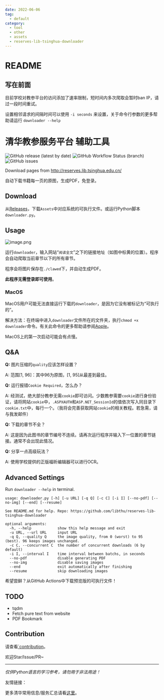 ```yaml
---
date: 2022-06-06
tag:
  - default
category:
  - tool
  - other
  - assets
  - reserves-lib-tsinghua-downloader
---
```


# README
## 写在前面

目前学校对教参平台的访问添加了速率限制，短时间内多次爬取会暂时ban IP，请过一段时间重试。

设置相邻请求的间隔时间可以使用 `-i seconds` 来设置，关于命令行参数的更多帮助请运行 `downloader --help`

# 清华教参服务平台 辅助工具

![GitHub release (latest by date)](https://img.shields.io/github/v/release/libthu/reserves-lib-tsinghua-downloader) ![GitHub Workflow Status (branch)](https://img.shields.io/github/workflow/status/libthu/reserves-lib-tsinghua-downloader/Release%20Test/main) ![GitHub issues](https://img.shields.io/github/issues/libthu/reserves-lib-tsinghua-downloader)

Download pages from http://reserves.lib.tsinghua.edu.cn/

自动下载书籍每一页的原图，生成PDF，免登录。

## Download

从[Releases](https://github.com/libthu/reserves-lib-tsinghua-downloader/releases/latest)，下载`Assets`中对应系统的可执行文件。或运行Python脚本`downloader.py`。

## Usage

![image.png](https://s2.loli.net/2022/01/23/utwNI73z15T4OLS.png)

运行`downloader`，输入网站“`阅读全文`”之下的链接地址（如图中标黄的位置）。程序会自动爬取当前章节以下的所有章节。

程序会将图片保存在`./clawed`下，并自动生成PDF。

**此程序无需登录即可使用**。

### MacOS

MacOS用户可能无法直接运行下载的`downloader`，是因为它没有被标记为“可执行的”。

解决方法：在终端中进入`downloader`文件所在的文件夹，执行`chmod +x downloader`命令。有关此命令的更多帮助请参阅[Apple](https://support.apple.com/zh-cn/guide/terminal/apdd100908f-06b3-4e63-8a87-32e71241bab4/mac)。

MacOS上的第一次启动可能会有点慢。

## Q&A

**Q:** 图片压缩的`quality`应该怎样设置？

A: 范围[1, 96]：其中96为原图，[1, 95]从最差到最佳。

**Q:** 运行报错`Cookie Required`，怎么办？

A: 经测试，绝大部分教参无需`cookie`即可访问。少数教参需要`cookie`进行身份验证，请将网站`cookie`中，`.ASPXAUTH`和`ASP.NET_SessionId`的值依次写入同目录下`cookie.txt`中，每行一个。（我将会完善获取网站`cookie`的相关教程。若急需，请与我发邮件）

**Q:** 下载的章节不全？

A: 这是因为此图书的章节编号不连续。请再次运行程序并输入下一位置的章节链接。通常不会出现此情况。

**Q:** 分享一点高级玩法？

A: 使用学校提供的正版福昕编辑器可以进行OCR。

## Advanced Settings

Run `downloader --help` in terminal.

```
usage: downloader.py [-h] [-u URL] [-q Q] [-c C] [-i I] [--no-pdf] [--no-img] [--end] [--resume]

See README.md for help. Repo: https://github.com/libthu/reserves-lib-tsinghua-downloader

optional arguments:
  -h, --help            show this help message and exit
  -u URL, --url URL     input URL
  -q Q, --quality Q     the image quality, from 0 (worst) to 95 (best). 96 keeps images unchanged.
  -c C, --concurrent C  the number of concurrent downloads (6 by default)
  -i I, --interval I    time interval between batchs, in seconds
  --no-pdf              disable generating PDF
  --no-img              disable saving images
  --end                 exit automatically after finishing
  --resume              skip downloading images
```

希望尝鲜？从GitHub Actions中下载预览版的可执行文件！

## TODO

- tqdm
- Fetch pure text from website
- PDF Bookmark

## Contribution

请查看[`contribution](./contribution.md)。

欢迎Star/Issue/PR~

---

*仅供Python语言的学习参考，请勿用于非法用途！*

友情链接：

更多清华常用信息/服务汇总请看[这里](https://github.com/ZenithalHourlyRate/thuservices)。
